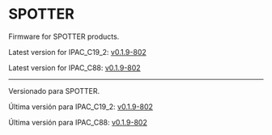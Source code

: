 # SPOTTER

Firmware for SPOTTER products.

Latest version for IPAC_C19_2: [v0.1.9-802](https://github.com/surixArg/spotter/tree/main/v0.1.9-802)

Latest version for IPAC_C88: [v0.1.9-802](https://github.com/surixArg/spotter/tree/main/v0.1.9-802)

---

Versionado para SPOTTER.

Última versión para IPAC_C19_2: [v0.1.9-802](https://github.com/surixArg/spotter/tree/main/v0.1.9-802)

Última versión para IPAC_C88: [v0.1.9-802](https://github.com/surixArg/spotter/tree/main/v0.1.9-802)
